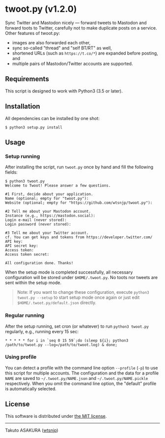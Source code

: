 # twoot.py (v1.2.0)

Sync Twitter and Mastodon nicely ― forward tweets to Mastodon and forward toots to Twitter, carefully not to make duplicate posts on a service. Other features of twoot.py:

* images are also forwarded each other,
* sync so-called "thread" and "self BT/RT" as well,
* shortened URLs (such as `https://t.co/*`) are expanded before posting, and
* multiple pairs of Mastodon/Twitter accounts are supported.

## Requirements

This script is designed to work with Python3 (3.5 or later).

## Installation

All dependencies can be installed by one shot:

```
$ python3 setup.py install
```

## Usage

### Setup running

After installing the script, run `twoot.py` once by hand and fill the following fields:

```
$ python3 twoot.py
Welcome to Twoot! Please answer a few questions.

#1 First, decide about your application.
Name (optional; empty for "twoot.py"): 
Website (optional; empty for "https://github.com/wtsnjp/twoot.py"): 

#2 Tell me about your Mastodon account.
Instance (e.g., https://mastodon.social): 
Login e-mail (never stored): 
Login password (never stored): 

#3 Tell me about your Twitter account.
cf. You can get keys and tokens from https://developer.twitter.com/
API key: 
API secret key: 
Access token: 
Access token secret: 

All configuration done. Thanks!
```

When the setup mode is completed successfully, all necessary configuration will be stored under `$HOME/.twoot.py`. No toots nor tweets are sent within the setup mode.

> Note: If you want to change these configuration, execute `python3 twoot.py --setup` to start setup mode once again or just edit `$HOME/.twoot.py/default.json` directly.

### Regular running

After the setup running, set cron (or whatever) to run `python3 twoot.py` regularly, e.g., running every 15 sec:

```
* * * * * for i in `seq 0 15 59`;do (sleep ${i}; python3 /path/to/twoot.py --log=/path/to/twoot.log) & done;
```

### Using profile

You can detect a profile with the command line option `--profile` (`-p`) to use this script for multiple accounts. The configuration and the data for a profile `NAME` are saved to `~/.twoot.py/NAME.json` and `~/.twoot.py/NAME.pickle` respectively. When you omit the command line option, the "default" profile is automatically selected.

## License

This software is distributed under [the MIT license](./LICENSE).

---

Takuto ASAKURA ([wtsnjp](https://github.com/wtsnjp))
